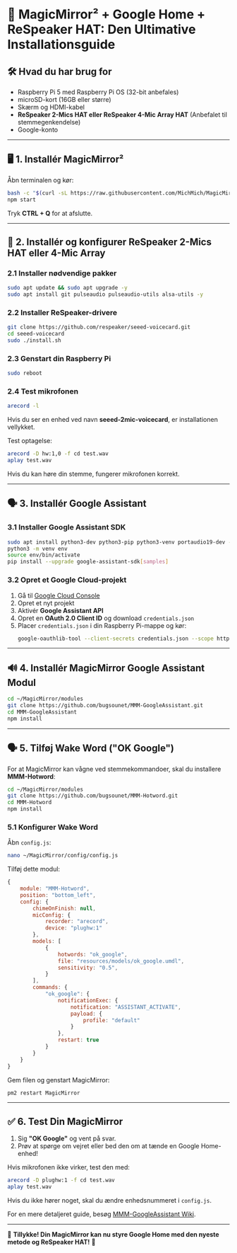 # 📜 MagicMirror² + Google Home + ReSpeaker HAT: Den Ultimative Installationsguide

## 🛠 Hvad du har brug for

- Raspberry Pi 5 med Raspberry Pi OS (32-bit anbefales)
- microSD-kort (16GB eller større)
- Skærm og HDMI-kabel
- **ReSpeaker 2-Mics HAT eller ReSpeaker 4-Mic Array HAT** (Anbefalet til stemmegenkendelse)
- Google-konto

---

## 🖥 1. Installér MagicMirror²

Åbn terminalen og kør:
```bash
bash -c "$(curl -sL https://raw.githubusercontent.com/MichMich/MagicMirror/master/installers/raspberry.sh)"
npm start
```
Tryk **CTRL + Q** for at afslutte.

---

## 🎤 2. Installér og konfigurer ReSpeaker 2-Mics HAT eller 4-Mic Array

### **2.1 Installer nødvendige pakker**
```bash
sudo apt update && sudo apt upgrade -y
sudo apt install git pulseaudio pulseaudio-utils alsa-utils -y
```

### **2.2 Installer ReSpeaker-drivere**
```bash
git clone https://github.com/respeaker/seeed-voicecard.git
cd seeed-voicecard
sudo ./install.sh
```

### **2.3 Genstart din Raspberry Pi**
```bash
sudo reboot
```

### **2.4 Test mikrofonen**
```bash
arecord -l
```
Hvis du ser en enhed ved navn **seeed-2mic-voicecard**, er installationen vellykket.

Test optagelse:
```bash
arecord -D hw:1,0 -f cd test.wav
aplay test.wav
```

Hvis du kan høre din stemme, fungerer mikrofonen korrekt.

---

## 🗣 3. Installér Google Assistant

### **3.1 Installer Google Assistant SDK**
```bash
sudo apt install python3-dev python3-pip python3-venv portaudio19-dev -y
python3 -m venv env
source env/bin/activate
pip install --upgrade google-assistant-sdk[samples]
```

### **3.2 Opret et Google Cloud-projekt**
1. Gå til [Google Cloud Console](https://console.cloud.google.com/)
2. Opret et nyt projekt
3. Aktivér **Google Assistant API**
4. Opret en **OAuth 2.0 Client ID** og download `credentials.json`
5. Placer `credentials.json` i din Raspberry Pi-mappe og kør:
   ```bash
   google-oauthlib-tool --client-secrets credentials.json --scope https://www.googleapis.com/auth/assistant-sdk-prototype --save --headless
   ```

---

## 🔊 4. Installér MagicMirror Google Assistant Modul

```bash
cd ~/MagicMirror/modules
git clone https://github.com/bugsounet/MMM-GoogleAssistant.git
cd MMM-GoogleAssistant
npm install
```

---

## 🗣 5. Tilføj Wake Word ("OK Google")

For at MagicMirror kan vågne ved stemmekommandoer, skal du installere **MMM-Hotword**:
```bash
cd ~/MagicMirror/modules
git clone https://github.com/bugsounet/MMM-Hotword.git
cd MMM-Hotword
npm install
```

### **5.1 Konfigurer Wake Word**
Åbn `config.js`:
```bash
nano ~/MagicMirror/config/config.js
```
Tilføj dette modul:
```js
{
    module: "MMM-Hotword",
    position: "bottom_left",
    config: {
        chimeOnFinish: null,
        micConfig: {
            recorder: "arecord",
            device: "plughw:1"
        },
        models: [
            {
                hotwords: "ok_google",
                file: "resources/models/ok_google.umdl",
                sensitivity: "0.5",
            }
        ],
        commands: {
            "ok_google": {
                notificationExec: {
                    notification: "ASSISTANT_ACTIVATE",
                    payload: {
                        profile: "default"
                    }
                },
                restart: true
            }
        }
    }
}
```

Gem filen og genstart MagicMirror:
```bash
pm2 restart MagicMirror
```

---

## ✅ 6. Test Din MagicMirror

1. Sig **"OK Google"** og vent på svar.
2. Prøv at spørge om vejret eller bed den om at tænde en Google Home-enhed!

Hvis mikrofonen ikke virker, test den med:
```bash
arecord -D plughw:1 -f cd test.wav
aplay test.wav
```
Hvis du ikke hører noget, skal du ændre enhedsnummeret i `config.js`.

For en mere detaljeret guide, besøg [MMM-GoogleAssistant Wiki](https://wiki.bugsounet.fr/MMM-GoogleAssistant/Installation).

---

🎉 **Tillykke! Din MagicMirror kan nu styre Google Home med den nyeste metode og ReSpeaker HAT!** 🚀

